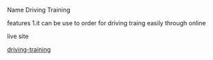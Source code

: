 Name 
Driving Training

features
1.it can be use to order for driving traing easily through online

live site

[driving-training](https://driving-training-c9c42.web.app/)